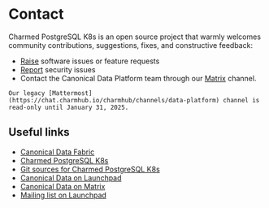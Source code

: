 # Contact

Charmed PostgreSQL K8s is an open source project that warmly welcomes community contributions, suggestions, fixes, and constructive feedback:

* [Raise](https://github.com/canonical/postgresql-k8s-operator/issues/new/choose) software issues or feature requests
* [Report](https://github.com/canonical/postgresql-k8s-operator/security/advisories/new) security issues 
* Contact the Canonical Data Platform team through our [Matrix](https://matrix.to/#/#charmhub-data-platform:ubuntu.com) channel.

```{note}
Our legacy [Mattermost](https://chat.charmhub.io/charmhub/channels/data-platform) channel is read-only until January 31, 2025.
```

## Useful links

* [Canonical Data Fabric](https://ubuntu.com/data/)
* [Charmed PostgreSQL K8s](https://charmhub.io/postgresql-k8s)
* [Git sources for Charmed PostgreSQL K8s](https://github.com/canonical/postgresql-k8s-operator)
* [Canonical Data on Launchpad](https://launchpad.net/~data-platform)
* [Canonical Data on Matrix](https://matrix.to/#/#charmhub-data-platform:ubuntu.com) 
* [Mailing list on Launchpad](https://lists.launchpad.net/data-platform/)

